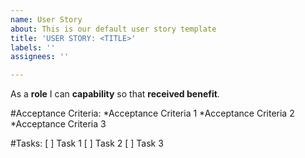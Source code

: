 ```yaml
---
name: User Story
about: This is our default user story template
title: 'USER STORY: <TITLE>'
labels: ''
assignees: ''

---
```


As a **role** I can **capability** so that **received benefit**.

#Acceptance Criteria:
*Acceptance Criteria 1
*Acceptance Criteria 2
*Acceptance Criteria 3

#Tasks:
[ ] Task 1
[ ] Task 2
[ ] Task 3
